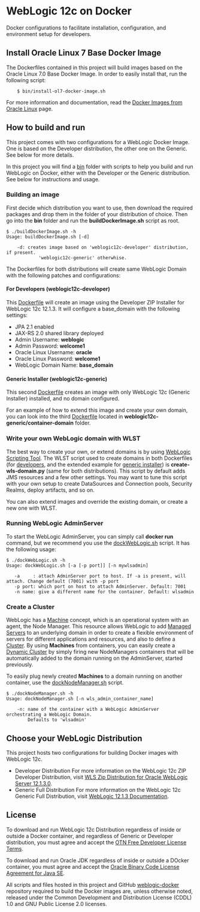 WebLogic 12c on Docker
===============
Docker configurations to facilitate installation, configuration, and environment setup for developers.

## Install Oracle Linux 7 Base Docker Image
The Dockerfiles contained in this project will build images based on the Oracle Linux 7.0 Base Docker Image. In order to easily install that, run the following script:

		$ bin/install-ol7-docker-image.sh

For more information and documentation, read the [Docker Images from Oracle Linux](http://public-yum.oracle.com/docker-images) page.

## How to build and run
This project comes with two configurations for a WebLogic Docker Image. One is based on the Developer distribution, the other one on the Generic. See below for more details.

In this project you will find a [bin](https://github.com/weblogic-community/weblogic-docker/tree/master/bin) folder with scripts to help you build and run WebLogic on Docker, either with the Developer or the Generic distribution. See below for instructions and usage.

### Building an image
First decide which distribution you want to use, then download the required packages and drop them in the folder of your distribution of choice. Then go into the **bin** folder and run the **buildDockerImage.sh** script as root.

	$ ./buildDockerImage.sh -h
	Usage: buildDockerImage.sh [-d]
	
	    -d: creates image based on 'weblogic12c-developer' distribution, if present. 
                'weblogic12c-generic' otherwhise.
	
The Dockerfiles for both distributions will create same WebLogic Domain with the following patches and configurations:

#### For Developers (weblogic12c-developer)
This [Dockerfile](https://github.com/weblogic-community/weblogic-docker/blob/master/weblogic12c-developer/Dockerfile) will create an image using the Developer ZIP Installer for WebLogic 12c 12.1.3. It will configure a base_domain with the following settings:

 * JPA 2.1 enabled
 * JAX-RS 2.0 shared library deployed
 * Admin Username: **weblogic**
 * Admin Password: **welcome1**
 * Oracle Linux Username: **oracle**
 * Oracle Linux Password: **welcome1**
 * WebLogic Domain Name: **base_domain**

#### Generic Installer (weblogic12c-generic)
This second [Dockerfile](https://github.com/weblogic-community/weblogic-docker/blob/master/weblogic12c-generic/Dockerfile) creates an image with only WebLogic 12c (Generic Installer) installed, and no domain configured. 

For an example of how to extend this image and create your own domain, you can look into the third [Dockerfile](https://github.com/weblogic-community/weblogic-docker/blob/master/weblogic12c-generic/container-domain/Dockerfile) located in **weblogic12c-generic/container-domain** folder.

### Write your own WebLogic domain with WLST
The best way to create your own, or extend domains is by using [WebLogic Scripting Tool](http://docs.oracle.com/cd/E57014_01/cross/wlsttasks.htm). The WLST script used to create domains in both Dockerfiles (for [developers](https://github.com/weblogic-community/weblogic-docker/blob/master/weblogic12c-developer/container-scripts/create-wls-domain.py), and the extended example for [generic installer](https://github.com/weblogic-community/weblogic-docker/blob/master/weblogic12c-generic/container-domain/container-scripts/create-wls-domain.py)) is **create-wls-domain.py** (same for both distributions). This script by default adds JMS resources and a few other settings. You may want to tune this script with your own setup to create DataSources and Connection pools, Security Realms, deploy artifacts, and so on.

You can also extend images and override the existing domain, or create a new one with WLST.

### Running WebLogic AdminServer
To start the WebLogic AdminServer, you can simply call **docker run** command, but we recommend you use the [dockWebLogic.sh](https://github.com/weblogic-community/weblogic-docker/blob/master/bin/dockWebLogic.sh) script. It has the following usage:

	$ ./dockWebLogic.sh -h
	Usage: dockWebLogic.sh [-a [-p port]] [-n mywlsadmin]
	
	   -a     : attach AdminServer port to host. If -a is present, will attach. Change default (7001) with -p port
	   -p port: which port on host to attach AdminServer. Default: 7001
	   -n name: give a different name for the container. Default: wlsadmin
	
### Create a Cluster
WebLogic has a [Machine](https://docs.oracle.com/middleware/1213/wls/WLACH/taskhelp/machines/ConfigureMachines.html) concept, which is an operational system with an agent, the Node Manager. This resource allows WebLogic to add [Managed Servers](https://docs.oracle.com/middleware/1213/wls/WLACH/taskhelp/domainconfig/CreateManagedServers.html) to an underlying domain in order to create a flexible environment of servers for different applications and resources, and also to define a [Cluster](). By using **Machines** from containers, you can easily create a [Dynamic Cluster]() by simply firing new NodeManagers containers that will be automatically added to the domain running on the AdminServer, started previously. 

To easily plug newly created **Machines** to a domain running on another container, use the [dockNodeManager.sh]() script.

	$ ./dockNodeManager.sh -h
	Usage: dockNodeManager.sh [-n wls_admin_container_name] 
	
	    -n: name of the container with a WebLogic AdminServer orchestrating a WebLogic Domain.
	        Defaults to 'wlsadmin'
	

## Choose your WebLogic Distribution
This project hosts two configurations for building Docker images with WebLogic 12c.

 * Developer Distribution
   For more information on the WebLogic 12c ZIP Developer Distribution, visit [WLS Zip Distribution for Oracle WebLogic Server 12.1.3.0](download.oracle.com/otn/nt/middleware/12c/wls/1213/README.txt).
 * Generic Full Distribution
   For more information on the WebLogic 12c Generic Full Distribution, visit [WebLogic 12.1.3 Documentation](http://docs.oracle.com/middleware/1213/wls/index.html).

## License
To download and run WebLogic 12c Distribution regardless of inside or outside a Docker container, and regardless of Generic or Developer distribution, you must agree and accept the [OTN Free Developer License Terms](http://www.oracle.com/technetwork/licenses/wls-dev-license-1703567.html).

To download and run Oracle JDK regardless of inside or outside a DOcker container, you must agree and accept the [Oracle Binary Code License Agreement for Java SE](http://www.oracle.com/technetwork/java/javase/terms/license/index.html).

All scripts and files hosted in this project and GitHub [weblogic-docker](https://github.com/weblogic-community/weblogic-docker/) repository required to build the Docker images are, unless otherwise noted, released under the Common Development and Distribution License (CDDL) 1.0 and GNU Public License 2.0 licenses.
